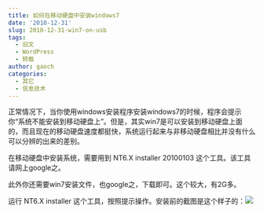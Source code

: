 ```yaml
---
title: 如何在移动硬盘中安装windows7
date: '2010-12-31'
slug: 2010-12-31-win7-on-usb
tags:
  - 旧文
  - WordPress
  - 转载
author: gaoch
categories:
  - 其它
  - 信息技术
---
```



正常情况下，当你使用windows安装程序安装windows7的时候，程序会提示你“系统不能安装到移动硬盘上”。但是，其实win7是可以安装到移动硬盘上面的，而且现在的移动硬盘速度都挺快，系统运行起来与非移动硬盘相比并没有什么可以分辨的出来的差别。

在移动硬盘中安装系统，需要用到 NT6.X installer 20100103
这个工具。该工具请网上google之。

此外你还需要win7安装文件，也google之，下载即可。这个较大，有2G多。

运行 NT6.X installer
这个工具，按照提示操作。安装前的截图是这个样子的：![](https://cloudfs-spring.oss-cn-qingdao.aliyuncs.com/bio_spring_uploads/2011/03/snap.bmp)
